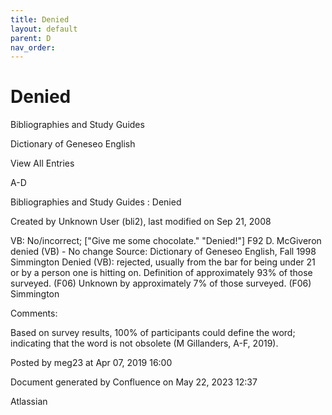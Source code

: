 ```yaml
---
title: Denied
layout: default
parent: D
nav_order:
---
```


# Denied

Bibliographies and Study Guides

Dictionary of Geneseo English

View All Entries

A-D

Bibliographies and Study Guides : Denied

Created by  Unknown User (bli2), last modified on Sep 21, 2008

VB: No/incorrect; [&quot;Give me some chocolate.&quot; &quot;Denied!&quot;] F92 D. McGiveron denied (VB) - No change Source: Dictionary of Geneseo English, Fall 1998 Simmington Denied (VB): rejected, usually from the bar for being under 21 or by a person one is hitting on. Definition of approximately 93% of those surveyed. (F06) Unknown by approximately 7% of those surveyed. (F06) Simmington

Comments:

Based on survey results, 100% of participants could define the word; indicating that the word is not obsolete (M Gillanders, A-F, 2019).

Posted by meg23 at Apr 07, 2019 16:00

Document generated by Confluence on May 22, 2023 12:37

Atlassian
